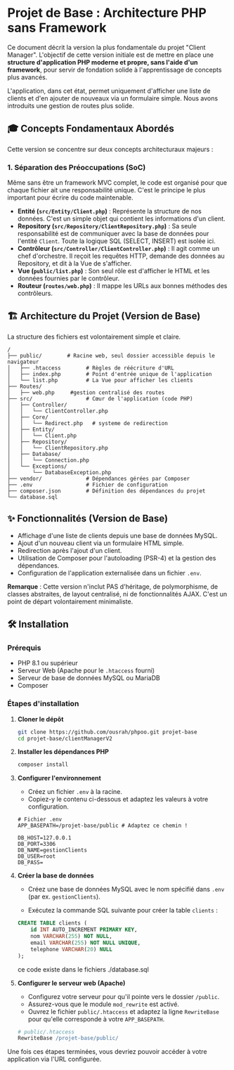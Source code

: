 # Projet de Base : Architecture PHP sans Framework

Ce document décrit la version la plus fondamentale du projet "Client Manager". L'objectif de cette version initiale est de mettre en place une **structure d'application PHP moderne et propre, sans l'aide d'un framework**, pour servir de fondation solide à l'apprentissage de concepts plus avancés.

L'application, dans cet état, permet uniquement d'afficher une liste de clients et d'en ajouter de nouveaux via un formulaire simple. Nous avons introduits une gestion de routes plus solide.

## 🎓 Concepts Fondamentaux Abordés

Cette version se concentre sur deux concepts architecturaux majeurs :

### 1. Séparation des Préoccupations (SoC)
Même sans être un framework MVC complet, le code est organisé pour que chaque fichier ait une responsabilité unique. C'est le principe le plus important pour écrire du code maintenable.
-   **Entité (`src/Entity/Client.php`)** : Représente la structure de nos données. C'est un simple objet qui contient les informations d'un client.
-   **Repository (`src/Repository/ClientRepository.php`)** : Sa seule responsabilité est de communiquer avec la base de données pour l'entité `Client`. Toute la logique SQL (SELECT, INSERT) est isolée ici.
-   **Contrôleur (`src/Controller/ClientController.php`)** : Il agit comme un chef d'orchestre. Il reçoit les requêtes HTTP, demande des données au Repository, et dit à la Vue de s'afficher.
-   **Vue (`public/list.php`)** : Son seul rôle est d'afficher le HTML et les données fournies par le contrôleur.
-   **Routeur (`routes/web.php`)** : Il mappe les URLs aux bonnes méthodes des contrôleurs.



## 🏗️ Architecture du Projet (Version de Base)

La structure des fichiers est volontairement simple et claire.

```
/
├── public/        # Racine web, seul dossier accessible depuis le navigateur
│   ├── .htaccess        # Règles de réécriture d'URL
│   ├── index.php        # Point d'entrée unique de l'application
│   └── list.php         # La Vue pour afficher les clients
├── Routes/ 
│   ├── web.php     #gestion centralisé des routes
├── src/                 # Cœur de l'application (code PHP)
│   ├── Controller/
│   │   └── ClientController.php
│   ├── Core/
│   │   └── Redirect.php   # systeme de redirection
│   ├── Entity/
│   │   └── Client.php
│   ├── Repository/
│   │   └── ClientRepository.php
│   ├── Database/
│   │   └── Connection.php
│   └── Exceptions/
│       └── DatabaseException.php
├── vendor/              # Dépendances gérées par Composer
├── .env                 # Fichier de configuration
├── composer.json        # Définition des dépendances du projet
└── database.sql 
```

## ✨ Fonctionnalités (Version de Base)

-   Affichage d'une liste de clients depuis une base de données MySQL.
-   Ajout d'un nouveau client via un formulaire HTML simple.
-   Redirection après l'ajout d'un client.
-   Utilisation de Composer pour l'autoloading (PSR-4) et la gestion des dépendances.
-   Configuration de l'application externalisée dans un fichier `.env`.

**Remarque** : Cette version n'inclut PAS d'héritage, de polymorphisme, de classes abstraites, de layout centralisé, ni de fonctionnalités AJAX. C'est un point de départ volontairement minimaliste.

## 🛠️ Installation

### Prérequis

-   PHP 8.1 ou supérieur
-   Serveur Web (Apache pour le `.htaccess` fourni)
-   Serveur de base de données MySQL ou MariaDB
-   Composer

### Étapes d'installation

1.  **Cloner le dépôt**
    ```bash
    git clone https://github.com/ousrah/phpoo.git projet-base
    cd projet-base/clientManagerV2
    ```

2.  **Installer les dépendances PHP**
    ```bash
    composer install
    ```

3.  **Configurer l'environnement**
    -   Créez un fichier `.env` à la racine.
    -   Copiez-y le contenu ci-dessous et adaptez les valeurs à votre configuration.

    ```dotenv
    # Fichier .env
    APP_BASEPATH=/projet-base/public # Adaptez ce chemin !

    DB_HOST=127.0.0.1
    DB_PORT=3306
    DB_NAME=gestionClients
    DB_USER=root
    DB_PASS=
    ```

4.  **Créer la base de données**
    -   Créez une base de données MySQL avec le nom spécifié dans `.env` (par ex. `gestionClients`).

    
    -   Exécutez la commande SQL suivante pour créer la table `clients` :

    ```sql
    CREATE TABLE clients (
        id INT AUTO_INCREMENT PRIMARY KEY,
        nom VARCHAR(255) NOT NULL,
        email VARCHAR(255) NOT NULL UNIQUE,
        telephone VARCHAR(20) NULL
    );
    ```
    ce code existe dans le fichiers ./database.sql
    
5.  **Configurer le serveur web (Apache)**
    -   Configurez votre serveur pour qu'il pointe vers le dossier `/public`.
    -   Assurez-vous que le module `mod_rewrite` est activé.
    -   Ouvrez le fichier `public/.htaccess` et adaptez la ligne `RewriteBase` pour qu'elle corresponde à votre `APP_BASEPATH`.

    ```apache
    # public/.htaccess
    RewriteBase /projet-base/public/
    ```

Une fois ces étapes terminées, vous devriez pouvoir accéder à votre application via l'URL configurée.